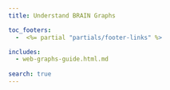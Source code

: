 ```yaml
---
title: Understand BRAIN Graphs

toc_footers:
  -  <%= partial "partials/footer-links" %>

includes:
  - web-graphs-guide.html.md
  
search: true
---
```

